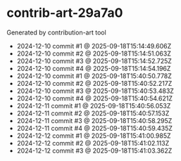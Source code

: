 # contrib-art-29a7a0
Generated by contribution-art tool
- 2024-12-10 commit #1 @ 2025-09-18T15:14:49.606Z
- 2024-12-10 commit #2 @ 2025-09-18T15:14:51.063Z
- 2024-12-10 commit #3 @ 2025-09-18T15:14:52.725Z
- 2024-12-10 commit #4 @ 2025-09-18T15:14:54.196Z
- 2024-12-10 commit #1 @ 2025-09-18T15:40:50.778Z
- 2024-12-10 commit #2 @ 2025-09-18T15:40:52.217Z
- 2024-12-10 commit #3 @ 2025-09-18T15:40:53.483Z
- 2024-12-10 commit #4 @ 2025-09-18T15:40:54.621Z
- 2024-12-11 commit #1 @ 2025-09-18T15:40:56.053Z
- 2024-12-11 commit #2 @ 2025-09-18T15:40:57.153Z
- 2024-12-11 commit #3 @ 2025-09-18T15:40:58.295Z
- 2024-12-11 commit #4 @ 2025-09-18T15:40:59.435Z
- 2024-12-12 commit #1 @ 2025-09-18T15:41:00.985Z
- 2024-12-12 commit #2 @ 2025-09-18T15:41:02.113Z
- 2024-12-12 commit #3 @ 2025-09-18T15:41:03.362Z
